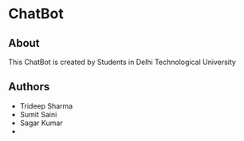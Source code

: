 # ChatBot
## About
This ChatBot is created by Students in Delhi Technological University

## Authors
* Trideep Sharma	
* Sumit Saini
* Sagar Kumar
*
